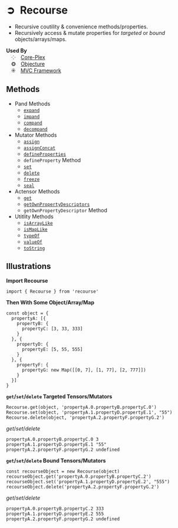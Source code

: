 # ➲&ensp;Recourse
 - Recursive coutility & convenience methods/properties.  
 - Recursively access & mutate properties for *targeted* or *bound* objects/arrays/maps.  

**Used By**  
&emsp;⁘&emsp;[Core-Plex](https://npmjs.org/core-plex)  
&emsp;❂&emsp;[Objecture](https://npmjs.org/objecture)  
&emsp;⁜&emsp;[MVC Framework](https://npmjs.org/mvc-framework)  

## Methods
 - Pand Methods
   - [`expand`](./document/methods/expand.md)
   - [`impand`](./document/methods/impand.md)
   - [`compand`](./document/methods/compand.md)
   - [`decompand`](./document/methods/decompand.md)
 - Mutator Methods
   - [`assign`](./documents/methods/assign.md)
   - [`assignConcat`](./documents/methods/assign-concat.md)
   - [`defineProperties`](./document/methods/define-properties.md)
   - `defineProperty` Method
   - [`set`](./document/methods/set.md) 
   - [`delete`](./document/methods/delete.md) 
   - [`freeze`](./document/methods/freeze.md)
   - [`seal`](./document/methods/seal.md)
 - Actensor Methods
   - [`get`](./document/methods/get.md) 
   - [`getOwnPropertyDescriptors`](./document/methods/get-own-property-descriptors.md)
   - `getOwnPropertyDescriptor` Method
 - Utitlity Methods
   - [`isArrayLike`](./document/methods/is-array-like.md)
   - [`isMapLike`](./document/methods/is-map-like.md)
   - [`typeOf`](./document/methods/type-of.md)
   - [`valueOf`](./document/methods/value-of.md)
   - [`toString`](./document/methods/to-string.md)

## Illustrations
**Import Recourse**  
```
import { Recourse } from 'recourse'
```
**Then With Some Object/Array/Map**  
```
const object = {
  propertyA: [{
    propertyB: {
      propertyC: [3, 33, 333]
    }
  }, {
    propertyD: {
      propertyE: [5, 55, 555]
    }
  }, {
    propertyF: {
      propertyG: new Map([[0, 7], [1, 77], [2, 777]])
    }
  }]
}
```
**`get`/`set`/`delete` Targeted Tensors/Mutators**  
```
Recourse.get(object, 'propertyA.0.propertyB.propertyC.0')
Recourse.set(object, 'propertyA.1.propertyD.propertyE.1', "55")
Recourse.delete(object, 'propertyA.2.propertyF.propertyG.2')
```
*get*/*set*/*delete*  
```
propertyA.0.propertyB.propertyC.0 3
propertyA.1.propertyD.propertyE.1 "55"
propertyA.2.propertyF.propertyG.2 undefined
```

**`get`/`set`/`delete` Bound Tensors/Mutators**  
```
const recourseObject = new Recourse(object)
recourseObject.get('propertyA.0.propertyB.propertyC.2')
recourseObject.set('propertyA.1.propertyD.propertyE.2', "555")
recourseObject.delete('propertyA.2.propertyF.propertyG.2')
```
*get*/*set*/*delete*  
```
propertyA.0.propertyB.propertyC.2 333
propertyA.1.propertyD.propertyE.2 555
propertyA.2.propertyF.propertyG.2 undefined
```

